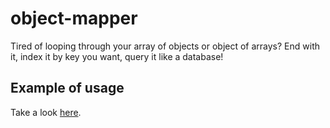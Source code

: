 # object-mapper
Tired of looping through your array of objects or object of arrays? End with it, index it by key you want, query it like a database!

## Example of usage
Take a look [here](https://github.com/vojtatranta/object-mapper/blob/master/test/mapper.test.js).
